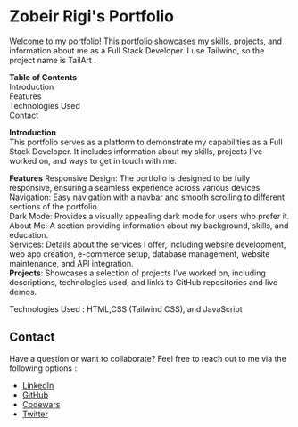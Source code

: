 # Zobeir Rigi's Portfolio
Welcome to my portfolio! This portfolio showcases my skills, projects, and information about me as a Full Stack Developer. I use Tailwind, so the project name is TailArt .

<strong>Table of Contents</strong><br>
Introduction<br>
Features<br>
Technologies Used<br>
Contact<br>

<strong>Introduction</strong><br>
This portfolio serves as a platform to demonstrate my capabilities as a Full Stack Developer. It includes information about my skills, projects I've worked on, and ways to get in touch with me.<br>

<strong>Features</strong>
Responsive Design: The portfolio is designed to be fully responsive, ensuring a seamless experience across various devices.<br>
Navigation: Easy navigation with a navbar and smooth scrolling to different sections of the portfolio.<br>
Dark Mode: Provides a visually appealing dark mode for users who prefer it.<br>
About Me: A section providing information about my background, skills, and education.<br>
Services: Details about the services I offer, including website development, web app creation, e-commerce setup, database management, website maintenance, and API integration.<br>
<strong>Projects</strong>: Showcases a selection of projects I've worked on, including descriptions, technologies used, and links to GitHub repositories and live demos.<br>

Technologies Used : HTML,CSS (Tailwind CSS), and JavaScript

## Contact <br>

Have a question or want to collaborate? Feel free to reach out to me via the following options :
- [LinkedIn](https://www.linkedin.com/in/zobeir-r-37068217b/)
- [GitHub](https://github.com/Zobeir-Rigi)
- [Codewars](https://www.codewars.com/users/Zobeir-Rigi)
- [Twitter](https://twitter.com/ZobirRigi)



